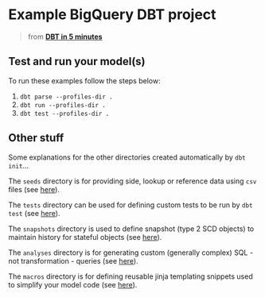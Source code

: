 # Example BigQuery DBT project

> from [__DBT in 5 minutes__](https://fullstackchronicles.io/dbt-in-five-minutes)

## Test and run your model(s)

To run these examples follow the steps below:  

1. `dbt parse --profiles-dir .`
2. `dbt run --profiles-dir .`
3. `dbt test --profiles-dir .`

## Other stuff

Some explanations for the other directories created automatically by `dbt init`...  

The `seeds` directory is for providing side, lookup or reference data using `csv` files (see [here](https://docs.getdbt.com/docs/building-a-dbt-project/seeds)).  

The `tests` directory can be used for defining custom tests to be run by `dbt test` (see [here](https://docs.getdbt.com/docs/building-a-dbt-project/tests)).

The `snapshots` directory is used to define snapshot (type 2 SCD objects) to maintain history for stateful objects (see [here](https://docs.getdbt.com/docs/building-a-dbt-project/snapshots)).

The `analyses` directory is for generating custom (generally complex) SQL - not transformation - queries (see [here](https://docs.getdbt.com/docs/building-a-dbt-project/analyses)).  

The `macros` directory is for defining reusable jinja templating snippets used to simplify your model code (see [here](https://docs.getdbt.com/docs/building-a-dbt-project/jinja-macros)).  


